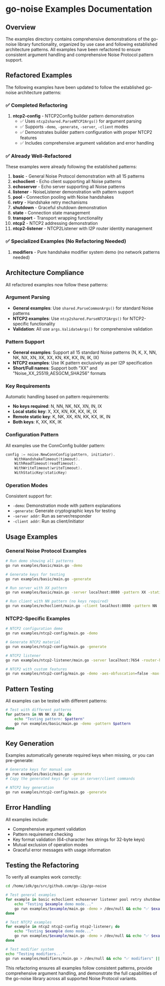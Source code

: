 # go-noise Examples Documentation

## Overview

The examples directory contains comprehensive demonstrations of the go-noise library functionality, organized by use case and following established architecture patterns. All examples have been refactored to ensure consistent argument handling and comprehensive Noise Protocol pattern support.

## Refactored Examples

The following examples have been updated to follow the established go-noise architecture patterns:

### ✅ Completed Refactoring

1. **ntcp2-config** - NTCP2Config builder pattern demonstration
   - ✅ Uses `ntcp2shared.ParseNTCP2Args()` for argument parsing
   - ✅ Supports `-demo`, `-generate`, `-server`, `-client` modes
   - ✅ Demonstrates builder pattern configuration with proper NTCP2 features
   - ✅ Includes comprehensive argument validation and error handling

### ✅ Already Well-Refactored

These examples were already following the established patterns:

1. **basic** - General Noise Protocol demonstration with all 15 patterns
2. **echoclient** - Echo client supporting all Noise patterns
3. **echoserver** - Echo server supporting all Noise patterns  
4. **listener** - NoiseListener demonstration with pattern support
5. **pool** - Connection pooling with Noise handshakes
6. **retry** - Handshake retry mechanisms
7. **shutdown** - Graceful shutdown demonstration
8. **state** - Connection state management
9. **transport** - Transport wrapping functionality
10. **ntcp2** - NTCP2 addressing demonstration
11. **ntcp2-listener** - NTCP2Listener with I2P router identity management

### ✅ Specialized Examples (No Refactoring Needed)

1. **modifiers** - Pure handshake modifier system demo (no network patterns needed)

## Architecture Compliance

All refactored examples now follow these patterns:

### Argument Parsing
- **General examples**: Use `shared.ParseCommonArgs()` for standard Noise patterns
- **NTCP2 examples**: Use `ntcp2shared.ParseNTCP2Args()` for NTCP2-specific functionality
- **Validation**: All use `args.ValidateArgs()` for comprehensive validation

### Pattern Support
- **General examples**: Support all 15 standard Noise patterns (N, K, X, NN, NK, NX, XN, XK, XX, KN, KK, KX, IN, IK, IX)
- **NTCP2 examples**: Use IK pattern exclusively as per I2P specification
- **Short/Full names**: Support both "XX" and "Noise_XX_25519_AESGCM_SHA256" formats

### Key Requirements
Automatic handling based on pattern requirements:
- **No keys required**: N, NN, NK, NX, XN, IN, IX
- **Local static key**: X, XX, KN, KK, KX, IK, IX
- **Remote static key**: K, NK, XK, KN, KK, KX, IK, IN
- **Both keys**: K, XK, KK, IK

### Configuration Pattern
All examples use the ConnConfig builder pattern:
```go
config := noise.NewConnConfig(pattern, initiator).
    WithHandshakeTimeout(timeout).
    WithReadTimeout(readTimeout).
    WithWriteTimeout(writeTimeout).
    WithStaticKey(staticKey)
```

### Operation Modes
Consistent support for:
- `-demo`: Demonstration mode with pattern explanations
- `-generate`: Generate cryptographic keys for testing
- `-server addr`: Run as server/responder
- `-client addr`: Run as client/initiator

## Usage Examples

### General Noise Protocol Examples

```bash
# Run demo showing all patterns
go run examples/basic/main.go -demo

# Generate keys for testing
go run examples/basic/main.go -generate

# Run server with XX pattern
go run examples/basic/main.go -server localhost:8080 -pattern XX -static-key <key>

# Run client with NN pattern (no keys required)
go run examples/echoclient/main.go -client localhost:8080 -pattern NN
```

### NTCP2-Specific Examples

```bash
# NTCP2 configuration demo
go run examples/ntcp2-config/main.go -demo

# Generate NTCP2 material
go run examples/ntcp2-config/main.go -generate

# NTCP2 listener
go run examples/ntcp2-listener/main.go -server localhost:7654 -router-hash <hash>

# NTCP2 with custom features
go run examples/ntcp2-config/main.go -demo -aes-obfuscation=false -max-frame-size=32768
```

## Pattern Testing

All examples can be tested with different patterns:

```bash
# Test with different patterns
for pattern in NN NK XX IK; do
    echo "Testing pattern: $pattern"
    go run examples/basic/main.go -demo -pattern $pattern
done
```

## Key Generation

Examples automatically generate required keys when missing, or you can pre-generate:

```bash
# Generate keys for manual use
go run examples/basic/main.go -generate
# Copy the generated keys for use in server/client commands

# NTCP2 key generation
go run examples/ntcp2-config/main.go -generate
```

## Error Handling

All examples include:
- Comprehensive argument validation
- Pattern requirement checking
- Key format validation (64-character hex strings for 32-byte keys)
- Mutual exclusion of operation modes
- Graceful error messages with usage information

## Testing the Refactoring

To verify all examples work correctly:

```bash
cd /home/idk/go/src/github.com/go-i2p/go-noise

# Test general examples
for example in basic echoclient echoserver listener pool retry shutdown state transport; do
    echo "Testing $example demo mode..."
    go run examples/$example/main.go -demo > /dev/null && echo "✅ $example" || echo "❌ $example"
done

# Test NTCP2 examples  
for example in ntcp2 ntcp2-config ntcp2-listener; do
    echo "Testing $example demo mode..."
    go run examples/$example/main.go -demo > /dev/null && echo "✅ $example" || echo "❌ $example"
done

# Test modifier system
echo "Testing modifiers..."
go run examples/modifiers/main.go > /dev/null && echo "✅ modifiers" || echo "❌ modifiers"
```

This refactoring ensures all examples follow consistent patterns, provide comprehensive argument handling, and demonstrate the full capabilities of the go-noise library across all supported Noise Protocol variants.
